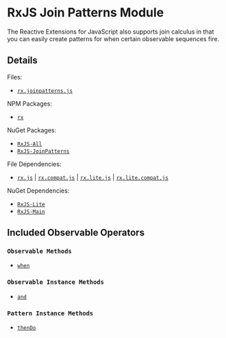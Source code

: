 # RxJS Join Patterns Module #

The Reactive Extensions for JavaScript also supports join calculus in that you can easily create patterns for when certain observable sequences fire.

## Details ##

Files:
- [`rx.joinpatterns.js`](https://github.com/Reactive-Extensions/RxJS/blob/master/dist/rx.joinpatterns.js)

NPM Packages:
- [`rx`](https://www.npmjs.org/package/rx)

NuGet Packages:
- [`RxJS-All`](http://www.nuget.org/packages/RxJS-All/)
- [`RxJS-JoinPatterns`](http://www.nuget.org/packages/RxJS-JoinPatterns/)

File Dependencies:
- [`rx.js`](https://github.com/Reactive-Extensions/RxJS/blob/master/dist/rx.js) | [`rx.compat.js`](https://github.com/Reactive-Extensions/RxJS/blob/master/dist/rx.compat.js) | [`rx.lite.js`](https://github.com/Reactive-Extensions/RxJS/blob/master/dist/rx.lite.js) | [`rx.lite.compat.js`](https://github.com/Reactive-Extensions/RxJS/blob/master/dist/rx.lite.compat.js)

NuGet Dependencies:
- [`RxJS-Lite`](http://www.nuget.org/packages/RxJS-Lite/)
- [`RxJS-Main`](http://www.nuget.org/packages/RxJS-Main/)

## Included Observable Operators ##

### `Observable Methods`
- [`when`](../../api/core/operators/when.md)

### `Observable Instance Methods`
- [`and`](../../api/core/operators/and.md)

### `Pattern Instance Methods`
- [`thenDo`](../../api/core/operators/thendo.md)
